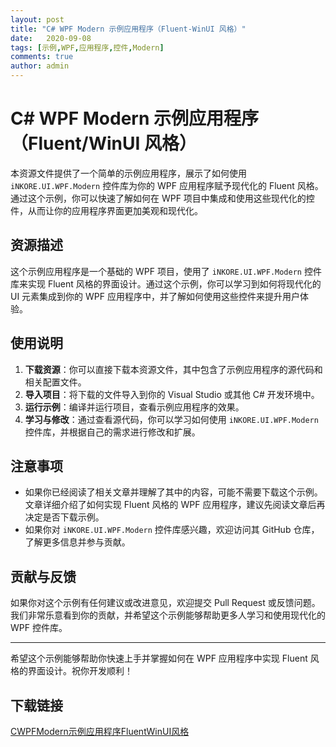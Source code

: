 ```yaml
---
layout: post
title: "C# WPF Modern 示例应用程序（Fluent-WinUI 风格）"
date:   2020-09-08
tags: [示例,WPF,应用程序,控件,Modern]
comments: true
author: admin
---
```

# C# WPF Modern 示例应用程序（Fluent/WinUI 风格）

本资源文件提供了一个简单的示例应用程序，展示了如何使用 `iNKORE.UI.WPF.Modern` 控件库为你的 WPF 应用程序赋予现代化的 Fluent 风格。通过这个示例，你可以快速了解如何在 WPF 项目中集成和使用这些现代化的控件，从而让你的应用程序界面更加美观和现代化。

## 资源描述

这个示例应用程序是一个基础的 WPF 项目，使用了 `iNKORE.UI.WPF.Modern` 控件库来实现 Fluent 风格的界面设计。通过这个示例，你可以学习到如何将现代化的 UI 元素集成到你的 WPF 应用程序中，并了解如何使用这些控件来提升用户体验。

## 使用说明

1. **下载资源**：你可以直接下载本资源文件，其中包含了示例应用程序的源代码和相关配置文件。
2. **导入项目**：将下载的文件导入到你的 Visual Studio 或其他 C# 开发环境中。
3. **运行示例**：编译并运行项目，查看示例应用程序的效果。
4. **学习与修改**：通过查看源代码，你可以学习如何使用 `iNKORE.UI.WPF.Modern` 控件库，并根据自己的需求进行修改和扩展。

## 注意事项

- 如果你已经阅读了相关文章并理解了其中的内容，可能不需要下载这个示例。文章详细介绍了如何实现 Fluent 风格的 WPF 应用程序，建议先阅读文章后再决定是否下载示例。
- 如果你对 `iNKORE.UI.WPF.Modern` 控件库感兴趣，欢迎访问其 GitHub 仓库，了解更多信息并参与贡献。

## 贡献与反馈

如果你对这个示例有任何建议或改进意见，欢迎提交 Pull Request 或反馈问题。我们非常乐意看到你的贡献，并希望这个示例能够帮助更多人学习和使用现代化的 WPF 控件库。

---

希望这个示例能够帮助你快速上手并掌握如何在 WPF 应用程序中实现 Fluent 风格的界面设计。祝你开发顺利！

## 下载链接

[CWPFModern示例应用程序FluentWinUI风格](https://pan.quark.cn/s/bed68db45fb8)